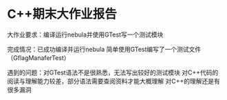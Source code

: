 # C++期末大作业报告

大作业要求：编译运行nebula并使用GTest写一个测试模块

完成情况：已成功编译并运行nebula
	  简单使用GTest编写了一个测试文件（GflagManaferTest）

遇到的问题：对GTest语法不是很熟悉，无法写出较好的测试模块
	    对C++代码的阅读与理解能力较差，部分语法需要查阅资料才能大概理解
	    对C++的理解还是有很多漏洞
